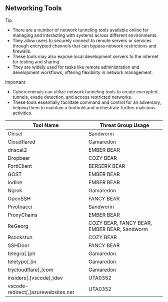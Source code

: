 ## Networking Tools

> [!TIP]
> - There are a number of network tunneling tools available online for managing and interacting with systems across different environments.
> - They allow users to securely connect to remote servers or services through encrypted channels that can bypass network restrictions and firewalls.
> - These tools may also expose local development servers to the internet for testing and sharing.
> - They are widely used for tasks like remote administration and development workflows, offering flexibility in network management.

> [!IMPORTANT]
> - Cybercriminals can utilize network tunneling tools to create encrypted tunnels, evade detection, and access restricted networks.
> - These tools essentially facilitate command and control for an adversary, helping them to maintain a foothold and orchestrate further malicious activities.

| Tool Name | Threat Group Usage |
|---|---|
| Chisel | Sandworm |
| Cloudflared | Gamaredon |
| dnscat2 | EMBER BEAR |
| Dropbear | COZY BEAR |
| FortiClient | BERSERK BEAR |
| GOST | EMBER BEAR |
| Iodine | EMBER BEAR |
| Ngrok | Gamaredon |
| OpenSSH | FANCY BEAR |
| Pivotnacci | Sandworm |
| ProxyChains | EMBER BEAR |
| ReGeorg | COZY BEAR, FANCY BEAR, EMBER BEAR, Sandworm |
| Rsockstun | COZY BEAR |
| SSHDoor | FANCY BEAR |
| telegra[.]ph | Gamaredon |
| teletype[.]in | Gamaredon |
| trycloudflare[.]com | Gamaredon |
| insiders[.]vscode[.]dev | UTA0352 |
| vscode-redirect[.]azurewebsites.net | UTA0352 |
